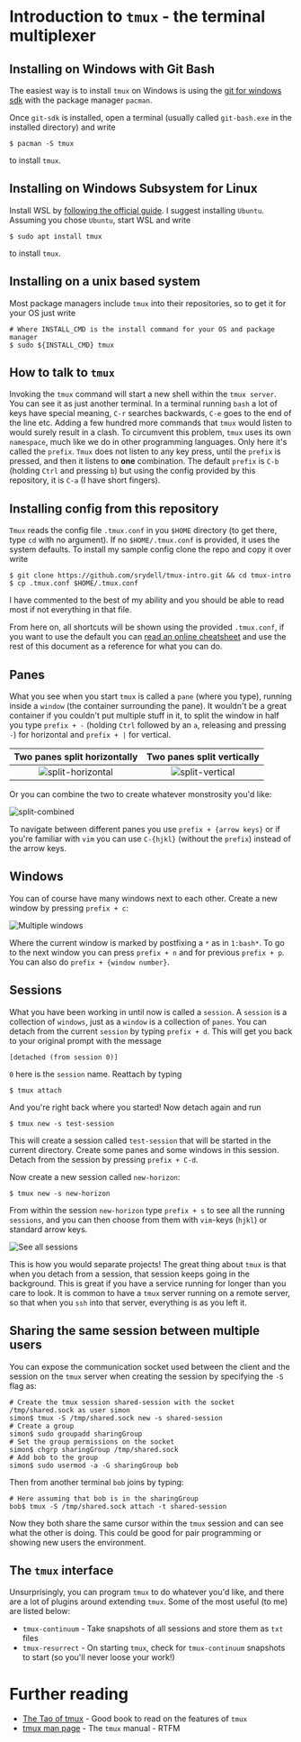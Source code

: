 # Introduction to `tmux` - the terminal multiplexer #

## Installing on Windows with Git Bash ##

The easiest way is to install `tmux` on Windows is using the [git for windows sdk](https://github.com/git-for-windows/build-extra/releases) with the package manager `pacman`.

Once `git-sdk` is installed, open a terminal (usually called `git-bash.exe` in the installed directory) and write

```shell
$ pacman -S tmux
```

to install `tmux`.

## Installing on Windows Subsystem for Linux ##

Install WSL by [following the official guide](https://docs.microsoft.com/en-us/windows/wsl/install-win10). I suggest installing `Ubuntu`. Assuming you chose `Ubuntu`, start WSL and write

```shell
$ sudo apt install tmux
```

to install `tmux`.

## Installing on a unix based system ##

Most package managers include `tmux` into their repositories, so to get it for your OS just write

```shell
# Where INSTALL_CMD is the install command for your OS and package manager
$ sudo ${INSTALL_CMD} tmux
```

## How to talk to `tmux` ##

Invoking the `tmux` command will start a new shell within the `tmux server`. You can see it as just another terminal. In a terminal running `bash` a lot of keys have special meaning, `C-r` searches backwards, `C-e` goes to the end of the line etc. Adding a few hundred more commands that `tmux` would listen to would surely result in a clash. To circumvent this problem, `tmux` uses its own `namespace`, much like we do in other programming languages. Only here it's called the `prefix`. `Tmux` does not listen to any key press, until the `prefix` is pressed, and then it listens to **one** combination. The default `prefix` is `C-b` (holding `Ctrl` and pressing `b`) but using the config provided by this repository, it is `C-a` (I have short fingers).

## Installing config from this repository ##

`Tmux` reads the config file `.tmux.conf` in you `$HOME` directory (to get there, type `cd` with no argument). If no `$HOME/.tmux.conf` is provided, it uses the system defaults. To install my sample config clone the repo and copy it over write

```shell
$ git clone https://github.com/srydell/tmux-intro.git && cd tmux-intro
$ cp .tmux.conf $HOME/.tmux.conf
```

I have commented to the best of my ability and you should be able to read most if not everything in that file.

From here on, all shortcuts will be shown using the provided `.tmux.conf`, if you want to use the default you can [read an online cheatsheet](https://tmuxcheatsheet.com) and use the rest of this document as a reference for what you can do.

## Panes ##

What you see when you start `tmux` is called a `pane` (where you type), running inside a `window` (the container surrounding the pane). It wouldn't be a great container if you couldn't put multiple stuff in it, to split the window in half you type `prefix + -` (holding `Ctrl` followed by an `a`, releasing and pressing `-`) for horizontal and `prefix + |` for vertical.

Two panes split horizontally                                                     | Two panes split vertically
:-------------------------------------------------------------------------------:|:--------------------------------------------------------------------------:
![split-horizontal](./figures/split-horizontal.png "Two panes split horizontal") | ![split-vertical](./figures/split-vertical.png "Two panes split vertical")

Or you can combine the two to create whatever monstrosity you'd like:

![split-combined](./figures/split-combined.png "Multiple panes split")

To navigate between different panes you use `prefix + {arrow keys}` or if you're familiar with `vim` you can use `C-{hjkl}` (without the `prefix`) instead of the arrow keys.

## Windows ##

You can of course have many windows next to each other. Create a new window by pressing `prefix + c`:

![Multiple windows](./figures/multiple-windows.png "Multiple windows")

Where the current window is marked by postfixing a `*` as in `1:bash*`. To go to the next window you can press `prefix + n` and for previous `prefix + p`. You can also do `prefix + {window number}`.

## Sessions ##

What you have been working in until now is called a `session`. A `session` is a collection of `windows`, just as a `window` is a collection of `panes`. You can detach from the current `session` by typing `prefix + d`. This will get you back to your original prompt with the message

```shell
[detached (from session 0)]
```

`0` here is the `session` name. Reattach by typing

```shell
$ tmux attach
```

And you're right back where you started! Now detach again and run

```shell
$ tmux new -s test-session
```

This will create a session called `test-session` that will be started in the current directory. Create some panes and some windows in this session. Detach from the session by pressing `prefix + C-d`.

Now create a new session called `new-horizon`:

```shell
$ tmux new -s new-horizon
```

From within the session `new-horizon` type `prefix + s` to see all the running `sessions`, and you can then choose from them with `vim`-keys (`hjkl`) or standard arrow keys.

![See all sessions](./figures/see-all-sessions.png "See all sessions")

This is how you would separate projects! The great thing about `tmux` is that when you detach from a session, that session keeps going in the background. This is great if you have a service running for longer than you care to look. It is common to have a `tmux` server running on a remote server, so that when you `ssh` into that server, everything is as you left it.

## Sharing the same session between multiple users ##

You can expose the communication socket used between the client and the session on the `tmux` server when creating the session by specifying the `-S` flag as:

```shell
# Create the tmux session shared-session with the socket /tmp/shared.sock as user simon
simon$ tmux -S /tmp/shared.sock new -s shared-session
# Create a group
simon$ sudo groupadd sharingGroup
# Set the group permissions on the socket
simon$ chgrp sharingGroup /tmp/shared.sock
# Add bob to the group
simon$ sudo usermod -a -G sharingGroup bob
```

Then from another terminal `bob` joins by typing:

```shell
# Here assuming that bob is in the sharingGroup
bob$ tmux -S /tmp/shared.sock attach -t shared-session
```

Now they both share the same cursor within the `tmux` session and can see what the other is doing. This could be good for pair programming or showing new users the environment.

## The `tmux` interface ##

Unsurprisingly, you can program `tmux` to do whatever you'd like, and there are a lot of plugins around extending `tmux`. Some of the most useful (to me) are listed below:

* `tmux-continuum` - Take snapshots of all sessions and store them as `txt` files
* `tmux-resurrect` - On starting `tmux`, check for `tmux-continuum` snapshots to start (so you'll never loose your work!)

# Further reading #

* [The Tao of tmux](https://leanpub.com/the-tao-of-tmux/read) - Good book to read on the features of `tmux`
* [tmux man page](man7.org/linux/man-pages/man1/tmux.1.html) - The `tmux` manual - RTFM

